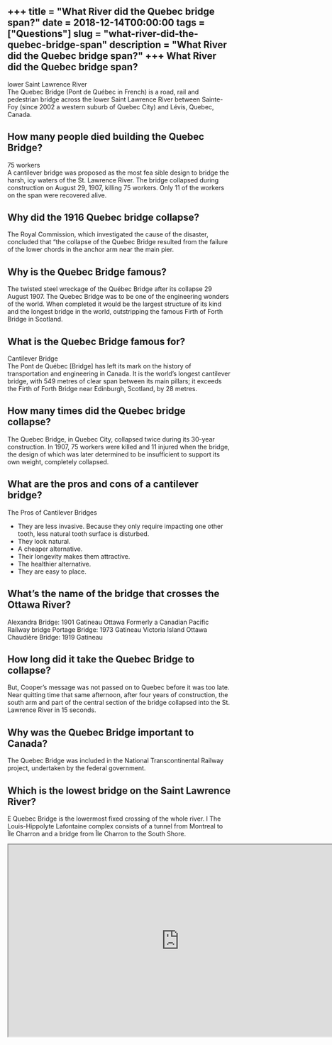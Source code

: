 +++
title = "What River did the Quebec bridge span?"
date = 2018-12-14T00:00:00
tags = ["Questions"]
slug = "what-river-did-the-quebec-bridge-span"
description = "What River did the Quebec bridge span?"
+++
What River did the Quebec bridge span?
--------------------------------------

lower Saint Lawrence River  
The Quebec Bridge (Pont de Québec in French) is a road, rail and pedestrian bridge across the lower Saint Lawrence River between Sainte-Foy (since 2002 a western suburb of Quebec City) and Lévis, Quebec, Canada.

How many people died building the Quebec Bridge?
------------------------------------------------

75 workers  
A cantilever bridge was proposed as the most fea sible design to bridge the harsh, icy waters of the St. Lawrence River. The bridge collapsed during construction on August 29, 1907, killing 75 workers. Only 11 of the workers on the span were recovered alive.

Why did the 1916 Quebec bridge collapse?
----------------------------------------

The Royal Commission, which investigated the cause of the disaster, concluded that “the collapse of the Quebec Bridge resulted from the failure of the lower chords in the anchor arm near the main pier.

Why is the Quebec Bridge famous?
--------------------------------

The twisted steel wreckage of the Québec Bridge after its collapse 29 August 1907. The Quebec Bridge was to be one of the engineering wonders of the world. When completed it would be the largest structure of its kind and the longest bridge in the world, outstripping the famous Firth of Forth Bridge in Scotland.

What is the Quebec Bridge famous for?
-------------------------------------

Cantilever Bridge  
The Pont de Québec \[Bridge\] has left its mark on the history of transportation and engineering in Canada. It is the world’s longest cantilever bridge, with 549 metres of clear span between its main pillars; it exceeds the Firth of Forth Bridge near Edinburgh, Scotland, by 28 metres.

How many times did the Quebec bridge collapse?
----------------------------------------------

The Quebec Bridge, in Quebec City, collapsed twice during its 30-year construction. In 1907, 75 workers were killed and 11 injured when the bridge, the design of which was later determined to be insufficient to support its own weight, completely collapsed.

What are the pros and cons of a cantilever bridge?
--------------------------------------------------

The Pros of Cantilever Bridges

- They are less invasive. Because they only require impacting one other tooth, less natural tooth surface is disturbed.
- They look natural.
- A cheaper alternative.
- Their longevity makes them attractive.
- The healthier alternative.
- They are easy to place.

What’s the name of the bridge that crosses the Ottawa River?
------------------------------------------------------------

Alexandra Bridge: 1901 Gatineau Ottawa Formerly a Canadian Pacific Railway bridge Portage Bridge: 1973 Gatineau Victoria Island Ottawa Chaudière Bridge: 1919 Gatineau

How long did it take the Quebec Bridge to collapse?
---------------------------------------------------

But, Cooper’s message was not passed on to Quebec before it was too late. Near quitting time that same afternoon, after four years of construction, the south arm and part of the central section of the bridge collapsed into the St. Lawrence River in 15 seconds.

Why was the Quebec Bridge important to Canada?
----------------------------------------------

The Quebec Bridge was included in the National Transcontinental Railway project, undertaken by the federal government.

Which is the lowest bridge on the Saint Lawrence River?
-------------------------------------------------------

E Quebec Bridge is the lowermost fixed crossing of the whole river. I The Louis-Hippolyte Lafontaine complex consists of a tunnel from Montreal to Île Charron and a bridge from Île Charron to the South Shore.

<iframe allow="accelerometer; autoplay; clipboard-write; encrypted-media; gyroscope; picture-in-picture" allowfullscreen="" class="__youtube_prefs__  epyt-is-override  no-lazyload" data-no-lazy="1" data-origheight="433" data-origwidth="770" data-skipgform_ajax_framebjll="" height="433" id="_ytid_49375" loading="lazy" src="https://www.youtube.com/embed/beJMswx2b1s?enablejsapi=1&autoplay=0&cc_load_policy=0&cc_lang_pref=&iv_load_policy=1&loop=0&modestbranding=0&rel=1&fs=1&playsinline=0&autohide=2&theme=dark&color=red&controls=1&" title="YouTube player" width="770"></iframe>